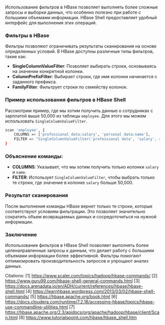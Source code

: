 Использование фильтров в HBase позволяет выполнять более сложные запросы и выборки данных, что особенно полезно при работе с большими объемами информации. HBase Shell предоставляет удобный интерфейс для выполнения этих операций.

### Фильтры в HBase

Фильтры позволяют ограничивать результаты сканирования на основе определенных условий. В HBase доступны различные типы фильтров, такие как:

- **SingleColumnValueFilter**: Позволяет выбирать строки, основываясь на значении конкретной колонки.
- **ColumnPrefixFilter**: Выбирает строки, где имя колонки начинается с заданного префикса.
- **FamilyFilter**: Фильтрует строки по семейству колонок.

### Пример использования фильтров в HBase Shell

Рассмотрим пример, где мы хотим получить данные о сотрудниках с зарплатой выше 50,000 из таблицы `employee`. Для этого мы можем использовать `SingleColumnValueFilter`.

```bash
scan 'employee', {
    COLUMNS => ['professional data:salary', 'personal data:name'],
    FILTER => "SingleColumnValueFilter('professional data', 'salary', >, 'binary:50000')"
}
```

### Объяснение команды:

- **COLUMNS**: Указывает, что мы хотим получить только колонки `salary` и `name`.
- **FILTER**: Использует `SingleColumnValueFilter`, чтобы выбрать только те строки, где значение в колонке `salary` больше 50,000.

### Результат сканирования

После выполнения команды HBase вернет только те строки, которые соответствуют условиям фильтрации. Это позволяет значительно сократить объем возвращаемых данных и сосредоточиться на нужной информации.

### Заключение

Использование фильтров в HBase Shell позволяет выполнять более целенаправленные запросы к данным, что делает работу с большими объемами информации более эффективной. Фильтры помогают оптимизировать производительность запросов и упрощают анализ данных.

Citations:
[1] https://www.scaler.com/topics/hadoop/hbase-commands/
[2] https://www.guru99.com/hbase-shell-general-commands.html
[3] https://docs.arenadata.io/en/ADH/current/references/hbase/hbase-shell.html
[4] https://learnhbase.wordpress.com/2013/03/02/hbase-shell-commands/
[5] https://hbase.apache.org/book.html
[6] https://docs.cloudera.com/runtime/7.2.18/accessing-hbase/topics/hbase-use-commandline-utilities.html
[7] https://hbase.apache.org/2.3/apidocs/org/apache/hadoop/hbase/client/Scan.html
[8] https://www.tutorialspoint.com/hbase/hbase_shell.htm